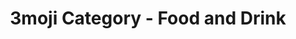 ---
layout: category_food&drink
title: 3moji Category - Food and Drink
permalink: Food&Drink.html
emoji: speech_balloon
---
